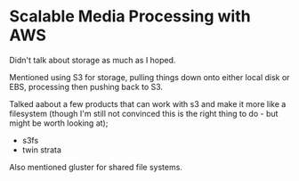 # Scalable Media Processing with AWS

Didn't talk about storage as much as I hoped.

Mentioned using S3 for storage, pulling things down onto either local
disk or EBS, processing then pushing back to S3.

Talked aabout a few products that can work with s3 and make it more like
a filesystem (though I'm still not convinced this is the right thing to
do - but might be worth looking at);

* s3fs
* twin strata

Also mentioned gluster for shared file systems.
